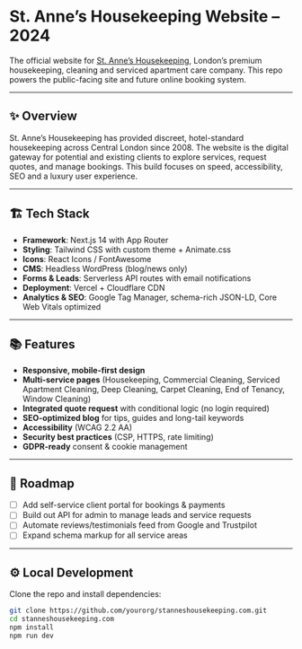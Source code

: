 # St. Anne’s Housekeeping Website – 2024

The official website for [St. Anne’s Housekeeping](https://stanneshousekeeping.com), London’s premium housekeeping, cleaning and serviced apartment care company. This repo powers the public-facing site and future online booking system.

---

## ✨ Overview
St. Anne’s Housekeeping has provided discreet, hotel-standard housekeeping across Central London since 2008. The website is the digital gateway for potential and existing clients to explore services, request quotes, and manage bookings. This build focuses on speed, accessibility, SEO and a luxury user experience.

---

## 🏗️ Tech Stack
- **Framework**: Next.js 14 with App Router  
- **Styling**: Tailwind CSS with custom theme + Animate.css  
- **Icons**: React Icons / FontAwesome  
- **CMS**: Headless WordPress (blog/news only)  
- **Forms & Leads**: Serverless API routes with email notifications  
- **Deployment**: Vercel + Cloudflare CDN  
- **Analytics & SEO**: Google Tag Manager, schema-rich JSON-LD, Core Web Vitals optimized  

---

## 📚 Features
- **Responsive, mobile-first design**  
- **Multi-service pages** (Housekeeping, Commercial Cleaning, Serviced Apartment Cleaning, Deep Cleaning, Carpet Cleaning, End of Tenancy, Window Cleaning)  
- **Integrated quote request** with conditional logic (no login required)  
- **SEO-optimized blog** for tips, guides and long-tail keywords  
- **Accessibility** (WCAG 2.2 AA)  
- **Security best practices** (CSP, HTTPS, rate limiting)  
- **GDPR-ready** consent & cookie management  

---

## 🧭 Roadmap
- [ ] Add self-service client portal for bookings & payments  
- [ ] Build out API for admin to manage leads and service requests  
- [ ] Automate reviews/testimonials feed from Google and Trustpilot  
- [ ] Expand schema markup for all service areas  

---

## ⚙️ Local Development
Clone the repo and install dependencies:

```bash
git clone https://github.com/yourorg/stanneshousekeeping.com.git
cd stanneshousekeeping.com
npm install
npm run dev
